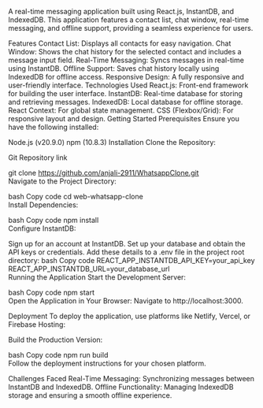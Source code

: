 A real-time messaging application built using React.js, InstantDB, and IndexedDB. This application features a contact list, chat window, real-time messaging, and offline support, providing a seamless experience for users.

Features
Contact List: Displays all contacts for easy navigation.
Chat Window: Shows the chat history for the selected contact and includes a message input field.
Real-Time Messaging: Syncs messages in real-time using InstantDB.
Offline Support: Saves chat history locally using IndexedDB for offline access.
Responsive Design: A fully responsive and user-friendly interface.
Technologies Used
React.js: Front-end framework for building the user interface.
InstantDB: Real-time database for storing and retrieving messages.
IndexedDB: Local database for offline storage.
React Context: For global state management.
CSS (Flexbox/Grid): For responsive layout and design.
Getting Started
Prerequisites
Ensure you have the following installed:

Node.js (v20.9.0)
npm (10.8.3)
Installation
Clone the Repository:

Git Repository link

git clone https://github.com/anjali-2911/WhatsappClone.git  
Navigate to the Project Directory:

bash
Copy code
cd web-whatsapp-clone  
Install Dependencies:

bash
Copy code
npm install  
Configure InstantDB:

Sign up for an account at InstantDB.
Set up your database and obtain the API keys or credentials.
Add these details to a .env file in the project root directory:
bash
Copy code
REACT_APP_INSTANTDB_API_KEY=your_api_key  
REACT_APP_INSTANTDB_URL=your_database_url  
Running the Application
Start the Development Server:

bash
Copy code
npm start  
Open the Application in Your Browser:
Navigate to http://localhost:3000.

Deployment
To deploy the application, use platforms like Netlify, Vercel, or Firebase Hosting:

Build the Production Version:

bash
Copy code
npm run build  
Follow the deployment instructions for your chosen platform.

Challenges Faced
Real-Time Messaging: Synchronizing messages between InstantDB and IndexedDB.
Offline Functionality: Managing IndexedDB storage and ensuring a smooth offline experience.
